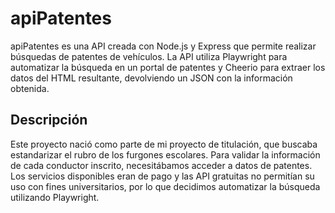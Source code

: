 # apiPatentes

apiPatentes es una API creada con Node.js y Express que permite realizar búsquedas de patentes de vehículos. La API utiliza Playwright para automatizar la búsqueda en un portal de patentes y Cheerio para extraer los datos del HTML resultante, devolviendo un JSON con la información obtenida.

## Descripción

Este proyecto nació como parte de mi proyecto de titulación, que buscaba estandarizar el rubro de los furgones escolares. Para validar la información de cada conductor inscrito, necesitábamos acceder a datos de patentes. Los servicios disponibles eran de pago y las API gratuitas no permitían su uso con fines universitarios, por lo que decidimos automatizar la búsqueda utilizando Playwright.
